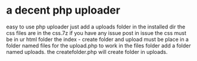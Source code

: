 # a decent php uploader
easy to use php uploader
just add a uploads folder in the installed dir
the css files are in the css.7z
if you have any issue post in issue
the css must be in ur html folder
the index - create folder and upload must be place in a folder named files
for the upload.php to work in the files folder add a folder named uploads.
the createfolder.php will create folder in uploads.
